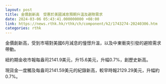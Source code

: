```yaml
---
layout: post
title: 金價創新高　受惠於美國減息預期升溫及避險需求
date: 2024-03-06 05:43:41.000000000 +08:00
link: https://news.rthk.hk/rthk/ch/component/k2/1743274-20240306.htm
categories: rthk
---
```


金價創新高，受到市場對美國6月減息的憧憬升溫，以及中東衝突引發的避險需求帶動。

紐約期金收市報每盎司2141.9美元，升15.6美元，升幅0.7%，創歷史新高。

現貨金一度觸及每盎司2141.59美元的紀錄新高，較早時報2129.29美元，升幅約0.7%。
